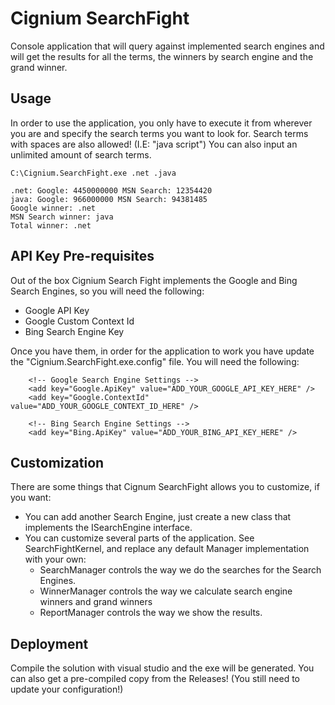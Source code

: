 # Cignium SearchFight 
Console application that will query against implemented search engines and will get the results for all the terms, the winners by search engine and the grand winner.

## Usage
In order to use the application, you only have to execute it from wherever you are and specify the search terms you want to look for. Search terms with spaces are also allowed! (I.E: "java script") You can also input an unlimited amount of search terms.
```
C:\Cignium.SearchFight.exe .net .java
```

```
.net: Google: 4450000000 MSN Search: 12354420
java: Google: 966000000 MSN Search: 94381485
Google winner: .net
MSN Search winner: java
Total winner: .net
```
## API Key Pre-requisites
Out of the box Cignium Search Fight implements the Google and Bing Search Engines, so you will need the following:

* Google API Key
* Google Custom Context Id
* Bing Search Engine Key

Once you have them, in order for the application to work you have update the "Cignium.SearchFight.exe.config" file. You will need the following: 

```
    <!-- Google Search Engine Settings -->    
    <add key="Google.ApiKey" value="ADD_YOUR_GOOGLE_API_KEY_HERE" />
    <add key="Google.ContextId" value="ADD_YOUR_GOOGLE_CONTEXT_ID_HERE" />

    <!-- Bing Search Engine Settings -->    
    <add key="Bing.ApiKey" value="ADD_YOUR_BING_API_KEY_HERE" />
```

## Customization
There are some things that Cignum SearchFight allows you to customize, if you want:
* You can add another Search Engine, just create a new class that implements the ISearchEngine interface.
* You can customize several parts of the application. See SearchFightKernel, and replace any default Manager implementation with your own:
  * SearchManager controls the way we do the searches for the Search Engines.
  * WinnerManager controls the way we calculate search engine winners and grand winners
  * ReportManager controls the way we show the results.

## Deployment
Compile the solution with visual studio and the exe will be generated. You can also get a pre-compiled copy from the Releases! (You still need to update your configuration!)